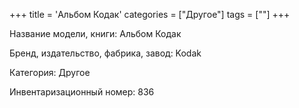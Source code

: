 +++
title = 'Альбом Кодак'
categories = ["Другое"]
tags = [""]
+++

Название модели, книги: Альбом Кодак

Бренд, издательство, фабрика, завод: Kodak

Категория: Другое

Инвентаризационный номер: 836

